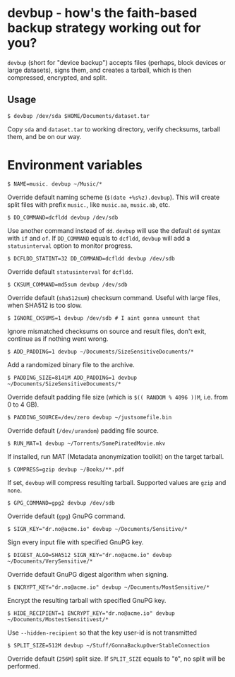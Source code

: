 devbup - how's the faith-based backup strategy working out for you?
===================================================================
`devbup` (short for "device backup") accepts files (perhaps, block devices or
large datasets), signs them, and creates a tarball, which is then compressed,
encrypted, and split.

Usage
-----
```
$ devbup /dev/sda $HOME/Documents/dataset.tar
```
Copy `sda` and `dataset.tar` to working directory, verify checksums, tarball
them, and be on our way.

Environment variables
=====================
```
$ NAME=music. devbup ~/Music/*
```
Override default naming scheme (`$(date +%s%z).devbup`). This will create split
files with prefix `music.`, like `music.aa`, `music.ab`, etc.

```
$ DD_COMMAND=dcfldd devbup /dev/sdb
```
Use another command instead of `dd`. `devbup` will use the default `dd` syntax
with `if` and `of`. If `DD_COMMAND` equals to `dcfldd`, `devbup` will add a
`statusinterval` option to monitor progress.

```
$ DCFLDD_STATINT=32 DD_COMMAND=dcfldd devbup /dev/sdb
```
Override default `statusinterval` for `dcfldd`.

```
$ CKSUM_COMMAND=md5sum devbup /dev/sdb
```
Override default (`sha512sum`) checksum command. Useful with large files, when
SHA512 is too slow.

```
$ IGNORE_CKSUMS=1 devbup /dev/sdb # I aint gonna unmount that
```
Ignore mismatched checksums on source and result files, don't exit, continue
as if nothing went wrong.

```
$ ADD_PADDING=1 devbup ~/Documents/SizeSensitiveDocuments/*
```
Add a randomized binary file to the archive.

```
$ PADDING_SIZE=8141M ADD_PADDING=1 devbup ~/Documents/SizeSensitiveDocuments/*
```
Override default padding file size (which is `$(( RANDOM % 4096 ))M`,
i.e. from 0 to 4 GB).

```
$ PADDING_SOURCE=/dev/zero devbup ~/justsomefile.bin
```
Override default (`/dev/urandom`) padding file source.

```
$ RUN_MAT=1 devbup ~/Torrents/SomePiratedMovie.mkv
```
If installed, run MAT (Metadata anonymization toolkit) on the target tarball.

```
$ COMPRESS=gzip devbup ~/Books/**.pdf
```
If set, `devbup` will compress resulting tarball. Supported values are `gzip`
and `none`.

```
$ GPG_COMMAND=gpg2 devbup /dev/sdb
```
Override default (`gpg`) GnuPG command.

```
$ SIGN_KEY="dr.no@acme.io" devbup ~/Documents/Sensitive/*
```
Sign every input file with specified GnuPG key.

```
$ DIGEST_ALGO=SHA512 SIGN_KEY="dr.no@acme.io" devbup ~/Documents/VerySensitive/*
```
Override default GnuPG digest algorithm when signing.

```
$ ENCRYPT_KEY="dr.no@acme.io" devbup ~/Documents/MostSensitive/*
```
Encrypt the resulting tarball with specified GnuPG key.

```
$ HIDE_RECIPIENT=1 ENCRYPT_KEY="dr.no@acme.io" devbup ~/Documents/MostestSensitivest/*
```
Use `--hidden-recipient` so that the key user-id is not transmitted

```
$ SPLIT_SIZE=512M devbup ~/Stuff/GonnaBackupOverStableConnection
```
Override default (`256M`) split size. If `SPLIT_SIZE` equals to "`0`", no split
will be performed.
